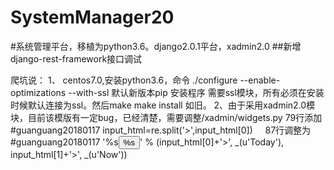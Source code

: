 # SystemManager20
#系统管理平台，移植为python3.6。django2.0.1平台，xadmin2.0
##新增django-rest-framework接口调试


爬坑说：
  1、 centos7.0,安装python3.6，命令 ./configure --enable-optimizations --with-ssl 默认新版本pip 安装程序 需要ssl模块，所有必须在安装时候默认连接为ssl。然后make make install 如旧。
  2、由于采用xadmin2.0模块，目前该模版有一定bug，已经清楚，需要调整/xadmin/widgets.py 79行添加  
        #guanguang20180117
        input_html=re.split('\>',input_html[0])
     87行调整为
        #guanguang20180117
        '</i></span>%s<span class="input-group-btn"><button class="btn btn-default" type="button">%s</button></span></div></div>' % (input_html[0]+'>', _(u'Today'), input_html[1]+'>', _(u'Now'))

